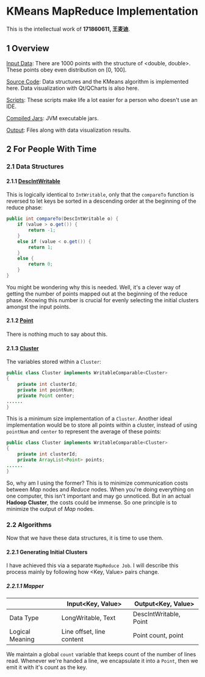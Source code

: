 # KMeans MapReduce Implementation

This is the intellectual work of **171860611, 王麦迪**.

## 1 Overview

[Input Data](input): There are 1000 points with the structure of <double, double>. These points obey even distribution on [0, 100].

[Source Code](code/MapReduce): Data structures and the KMeans algorithm is implemented here. Data visualization with Qt/QCharts is also here.

[Scripts](sbin): These scripts make life a lot easier for a person who doesn't use an IDE.

[Compiled Jars](jar): JVM executable jars.

[Output](output): Files along with data visualization results.

## 2 For People With Time

### 2.1 Data Structures

#### 2.1.1 [DescIntWritable](code/MapReduce/DescIntWritable.java)

This is logically identical to `IntWritable`, only that the `compareTo` function is reversed to let keys be sorted in a descending order at the beginning of the reduce phase:

```java
public int compareTo(DescIntWritable o) {
    if (value > o.get()) {
        return -1;
    }
    else if (value < o.get()) {
        return 1;
    }
    else {
        return 0;
    }
}
```

You might be wondering why this is needed. Well, it's a clever way of getting the number of points mapped out at the beginning of the reduce phase. Knowing this number is crucial for evenly selecting the initial clusters amongst the input points.

#### 2.1.2 [Point](code/MapReduce/Point.java)

There is nothing much to say about this.

#### 2.1.3 [Cluster](code/MapReduce/Cluster.java)

The variables stored within a `Cluster`:

```java
public class Cluster implements WritableComparable<Cluster>
{
    private int clusterId;
    private int pointNum;
    private Point center;
......
}
```

This is a minimum size implementation of a `Cluster`. Another ideal implementation would be to store all points within a cluster, instead of using `pointNum` and `center` to represent the average of these points:

```java
public class Cluster implements WritableComparable<Cluster>
{
    private int clusterId;
    private ArrayList<Point> points;
......
}
```

So, why am I using the former? This is to minimize communication costs between *Map* nodes and *Reduce* nodes. When you're doing everything on one computer, this isn't important and may go unnoticed. But in an actual **Hadoop Cluster**, the costs could be immense. So one principle is to minimize the output of *Map* nodes.

### 2.2 Algorithms

Now that we have these data structures, it is time to use them.

#### 2.2.1 Generating Initial Clusters

I have achieved this via a separate `MapReduce Job`. I will describe this process mainly by following how <Key, Value> pairs change.

##### 2.2.1.1 Mapper

|                 | Input<Key, Value>         | Output<Key, Value>     |
| --------------- | ------------------------- | ---------------------- |
| Data Type       | LongWritable, Text        | DescIntWritable, Point |
| Logical Meaning | Line offset, line content | Point count, point     |

We maintain a global `count` variable that keeps count of the number of lines read. Whenever we're handed a line, we encapsulate it into a `Point`, then we emit it with it's count as the key.